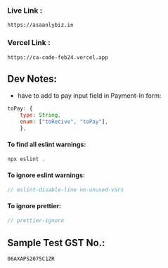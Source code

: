 ### Live Link :

```
https://asaanlybiz.in
```




### Vercel Link :

```
https://ca-code-feb24.vercel.app
```

## Dev Notes:

- have to add to pay input field in Payment-In form:

```javascript
toPay: {
    type: String,
    enum: ["toRecive", "toPay"],
    },
```

#### To find all eslint warnings:

```javascript
npx eslint .
```

#### To ignore eslint warnings:

```javascript
// eslint-disable-line no-unused-vars
```

#### To ignore prettier:

```javascript
// prettier-ignore
```

## Sample Test GST No.:

```xml
06AXAPS2075C1ZR
```
